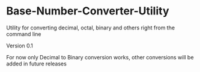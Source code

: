 # Base-Number-Converter-Utility
Utility for converting decimal, octal, binary and others right from the command line

Version 0.1

For now only Decimal to Binary conversion works, other conversions will be added in future releases
